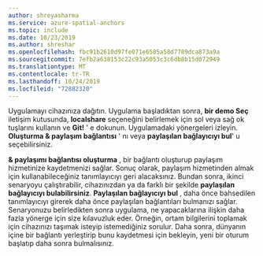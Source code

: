 ```yaml
---
author: shreyasharma
ms.service: azure-spatial-anchors
ms.topic: include
ms.date: 10/23/2019
ms.author: shreshar
ms.openlocfilehash: fbc91b2610d97fe071e6585a58d7789dca873a9a
ms.sourcegitcommit: 7efb2a638153c22c93a5053c3c6db8b15d072949
ms.translationtype: MT
ms.contentlocale: tr-TR
ms.lasthandoff: 10/24/2019
ms.locfileid: "72882320"
---
```

Uygulamayı cihazınıza dağıtın. Uygulama başladıktan sonra, **bir demo Seç** iletişim kutusunda, **localshare** seçeneğini belirlemek için sol veya sağ ok tuşlarını kullanın ve **Git!** ' e dokunun. Uygulamadaki yönergeleri izleyin. **Oluşturma & paylaşım bağlantısı** ' nı veya **paylaşılan bağlayıcıyı bul**' u seçebilirsiniz.

**& paylaşımı bağlantısı oluşturma** , bir bağlantı oluşturup paylaşım hizmetinize kaydetmenizi sağlar. Sonuç olarak, paylaşım hizmetinden almak için kullanabileceğiniz tanımlayıcıyı geri alacaksınız. Bundan sonra, ikinci senaryoyu çalıştırabilir, cihazınızdan ya da farklı bir şekilde **paylaşılan bağlayıcıyı bulabilirsiniz**. **Paylaşılan bağlayıcıyı bul** , daha önce bahsedilen tanımlayıcıyı girerek daha önce paylaşılan bağlantıları bulmanızı sağlar. Senaryonuzu belirledikten sonra uygulama, ne yapacaklarına ilişkin daha fazla yönerge için size kılavuzluk eder. Örneğin, ortam bilgilerini toplamak için cihazınızı taşımak isteyip istemediğiniz sorulur. Daha sonra, dünyanın içine bir bağlantı yerleştirip bunu kaydetmesi için bekleyin, yeni bir oturum başlatıp daha sonra bulmalısınız.
